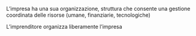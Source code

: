 L’impresa ha una sua organizzazione, struttura che consente una gestione coordinata delle risorse (umane, finanziarie, tecnologiche)  

L’imprenditore organizza liberamente l’impresa